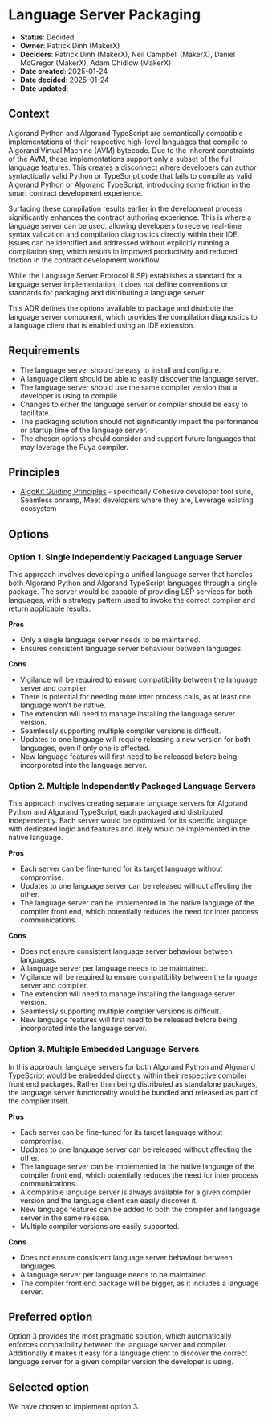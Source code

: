 # Language Server Packaging

-   **Status**: Decided
-   **Owner**: Patrick Dinh (MakerX)
-   **Deciders**: Patrick Dinh (MakerX), Neil Campbell (MakerX), Daniel McGregor (MakerX), Adam Chidlow (MakerX)
-   **Date created**: 2025-01-24
-   **Date decided**: 2025-01-24
-   **Date updated**:

## Context

Algorand Python and Algorand TypeScript are semantically compatible implementations of their respective high-level languages that compile to Algorand Virtual Machine (AVM) bytecode. Due to the inherent constraints of the AVM, these implementations support only a subset of the full language features. This creates a disconnect where developers can author syntactically valid Python or TypeScript code that fails to compile as valid Algorand Python or Algorand TypeScript, introducing some friction in the smart contract development experience.

Surfacing these compilation results earlier in the development process significantly enhances the contract authoring experience. This is where a language server can be used, allowing developers to receive real-time syntax validation and compilation diagnostics directly within their IDE. Issues can be identified and addressed without explicitly running a compilation step, which results in improved productivity and reduced friction in the contract development workflow.

While the Language Server Protocol (LSP) establishes a standard for a language server implementation, it does not define conventions or standards for packaging and distributing a language server.

This ADR defines the options available to package and distrbute the language server component, which provides the compilation diagnostics to a language client that is enabled using an IDE extension.

## Requirements

-   The language server should be easy to install and configure.
-   A language client should be able to easily discover the language server.
-   The language server should use the same compiler version that a developer is using to compile.
-   Changes to either the language server or compiler should be easy to facilitate.
-   The packaging solution should not significantly impact the performance or startup time of the language server.
-   The chosen options should consider and support future languages that may leverage the Puya compiler.

## Principles

-   [AlgoKit Guiding Principles](https://github.com/algorandfoundation/algokit-cli/blob/main/docs/algokit.md#guiding-principles) - specifically Cohesive developer tool suite, Seamless onramp, Meet developers where they are, Leverage existing ecosystem

## Options

### Option 1. Single Independently Packaged Language Server

This approach involves developing a unified language server that handles both Algorand Python and Algorand TypeScript languages through a single package. The server would be capable of providing LSP services for both languages, with a strategy pattern used to invoke the correct compiler and return applicable results.

**Pros**

-   Only a single language server needs to be maintained.
-   Ensures consistent language server behaviour between languages.

**Cons**

-   Vigilance will be required to ensure compatibility between the language server and compiler.
-   There is potential for needing more inter process calls, as at least one language won't be native.
-   The extension will need to manage installing the language server version.
-   Seamlessly supporting multiple compiler versions is difficult.
-   Updates to one language will require releasing a new version for both languages, even if only one is affected.
-   New language features will first need to be released before being incorporated into the language server.

### Option 2. Multiple Independently Packaged Language Servers

This approach involves creating separate language servers for Algorand Python and Algorand TypeScript, each packaged and distributed independently. Each server would be optimized for its specific language with dedicated logic and features and likely would be implemented in the native language.

**Pros**

-   Each server can be fine-tuned for its target language without compromise.
-   Updates to one language server can be released without affecting the other.
-   The language server can be implemented in the native language of the compiler front end, which potentially reduces the need for inter process communications.

**Cons**

-   Does not ensure consistent language server behaviour between languages.
-   A language server per language needs to be maintained.
-   Vigilance will be required to ensure compatibility between the language server and compiler.
-   The extension will need to manage installing the language server version.
-   Seamlessly supporting multiple compiler versions is difficult.
-   New language features will first need to be released before being incorporated into the language server.

### Option 3. Multiple Embedded Language Servers

In this approach, language servers for both Algorand Python and Algorand TypeScript would be embedded directly within their respective compiler front end packages. Rather than being distributed as standalone packages, the language server functionality would be bundled and released as part of the compiler itself.

**Pros**

-   Each server can be fine-tuned for its target language without compromise.
-   Updates to one language server can be released without affecting the other.
-   The language server can be implemented in the native language of the compiler front end, which potentially reduces the need for inter process communications.
-   A compatible language server is always available for a given compiler version and the language client can easily discover it.
-   New language features can be added to both the compiler and language server in the same release.
-   Multiple compiler versions are easily supported.

**Cons**

-   Does not ensure consistent language server behaviour between languages.
-   A language server per language needs to be maintained.
-   The compiler front end package will be bigger, as it includes a language server.

## Preferred option

Option 3 provides the most pragmatic solution, which automatically enforces compatibility between the language server and compiler. Additionally it makes it easy for a language client to discover the correct language server for a given compiler version the developer is using.

## Selected option

We have chosen to implement option 3.
